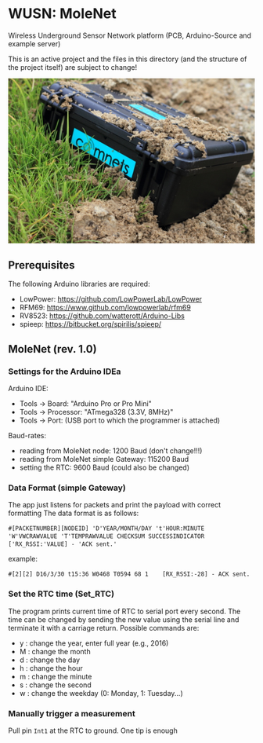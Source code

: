 # WUSN: MoleNet

Wireless Underground Sensor Network platform (PCB, Arduino-Source and example
server)

This is an active project and the files in this directory (and the structure of
the project itself) are subject to change!

![The WUSN node](https://github.com/ComNets-Bremen/WUSN/blob/master/images/WUSN_512.jpg)

## Prerequisites

The following Arduino libraries are required:

- LowPower: <https://github.com/LowPowerLab/LowPower>
- RFM69: <https://www.github.com/lowpowerlab/rfm69>
- RV8523: <https://github.com/watterott/Arduino-Libs>
- spieep: <https://bitbucket.org/spirilis/spieep/>

## MoleNet (rev. 1.0)

### Settings for the Arduino IDEa

Arduino IDE:

- Tools -> Board: "Arduino Pro or Pro Mini"
- Tools -> Processor: "ATmega328 (3.3V, 8MHz)"
- Tools -> Port: (USB port to which the programmer is attached)

Baud-rates:

- reading from MoleNet node: 1200 Baud (don't change!!!)
- reading from MoleNet simple Gateway: 115200 Baud
- setting the RTC: 9600 Baud (could also be changed)

### Data Format (simple Gateway)

The app just listens for packets and print the payload with correct formatting
The data format is as follows:

    #[PACKETNUMBER][NODEID] 'D'YEAR/MONTH/DAY 't'HOUR:MINUTE 'W'VWCRAWVALUE 'T'TEMPRAWVALUE CHECKSUM SUCCESSINDICATOR   ['RX_RSSI:'VALUE] - 'ACK sent.'

example:

    #[2][2] D16/3/30 t15:36 W0468 T0594 68 1    [RX_RSSI:-28] - ACK sent.

### Set the RTC time (Set_RTC)
The program prints current time of RTC to serial port every second. The time
can be changed by sending the new value using the serial line and terminate it
with a carriage return. Possible commands are:

- y : change the year, enter full year (e.g., 2016)
- M : change the month
- d : change the day
- h : change the hour
- m : change the minute
- s : change the second
- w : change the weekday (0: Monday, 1: Tuesday...)

### Manually trigger a measurement

Pull pin `Int1` at the RTC to ground. One tip is enough
